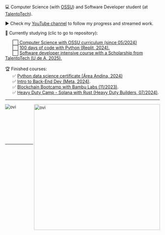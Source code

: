 💻 Computer Science (with <a href="https://github.com/ossu/computer-science">OSSU</a>) and Software Developer student (at <a href="https://talentotech2.com.co/">TalentoTech<a/>).<br>

▶️ Check my <a href="https://www.youtube.com/@JonathanCardonaRojas/playlists"> YouTube channel</a> to follow my progress and streamed work.<br>
 
👀 Currently studying (clic to go to repository):<br>
  <!--
  I screenrecord my sessions and upload them to PeerTube and Youtube. Check my progress in the courses on which I'm enrolled here:
  &nbsp;&nbsp;&nbsp;&nbsp;&nbsp;&nbsp;⬜ Foundational C# with Microsoft <a href="https://www.freecodecamp.org/learn/foundational-c-sharp-with-microsoft/">through FreeCodeCamp.</a>
  <br>
  &nbsp;&nbsp;&nbsp;&nbsp;&nbsp;&nbsp;⬜ Full Stack Development with <a href="https://www.theodinproject.com/about">The Odin Project</a>.
  --!>
  &nbsp;&nbsp;&nbsp;&nbsp;&nbsp;&nbsp;⬜<a href="https://github.com/dev-jcr/computer-science/blob/master/README.md#introduction-to-programming"> Computer Science with OSSU curriculum (since 05/2024)</a><br>
  &nbsp;&nbsp;&nbsp;&nbsp;&nbsp;&nbsp;⬜ <a href="https://replit.com/learn/100-days-of-python">100 days of code with Python (Replit, 2024).</a><br>
    &nbsp;&nbsp;&nbsp;&nbsp;&nbsp;&nbsp;⬜ <a href="https://github.com/dev-jcr/talentotech/">Software developer intensive course with a Scholarship from TalentoTech (U de A, 2025).</a>

  <br>
  <!--
  Next ones:
  &nbsp;&nbsp;&nbsp;&nbsp;&nbsp;&nbsp;⬜ Machine Learning with Python from <a href="https://www.freecodecamp.org/learn/machine-learning-with-python/">FreeCodeCamp</a>.
  <br>
  &nbsp;&nbsp;&nbsp;&nbsp;&nbsp;&nbsp;⬜ Blender with <a href="https://www.youtube.com/watch?v=nIoXOplUvAw">Blender Guru</a> (Current level: Donna).
  <br>
  &nbsp;&nbsp;&nbsp;&nbsp;&nbsp;&nbsp;⬜ InkScape with the <a href="https://inkscape.org/learn/tutorials/">oficial tutorial</a>.
  <br>
  --!>
  <br>
  🏆 Finished courses:<br>
    &nbsp;&nbsp;&nbsp;&nbsp;&nbsp;&nbsp;✅ <a href="https://github.com/dev-jcr/py-data-science-areandina "> Python data science certificate (Área Andina, 2024)</a>
    <br>
  &nbsp;&nbsp;&nbsp;&nbsp;&nbsp;&nbsp;✅ <a href="https://github.com/dev-jcr/back-end-certificate-meta"> Intro to Back-End Dev (Meta, 2024)</a>.
  <br>
  &nbsp;&nbsp;&nbsp;&nbsp;&nbsp;&nbsp;✅ <a href=https://bambulabs.io/>Blockchain Bootcamp with Bambu Labs (11/2023)</a>.
  <br>
  &nbsp;&nbsp;&nbsp;&nbsp;&nbsp;&nbsp;✅ <a href="https://github.com/dev-jcr/heavydutybuilders-bootcamp-solana-rust"> Heavy Duty Camp - Solana with Rust (Heavy Duty Builders, 07/2024)</a>.
  <br>
  <!--
  <k><a href="https://www.fsf.org/about/what-is-free-software">FOSS software</a> user and supporter.<br></k>
  --!>
 <hr>
<p><img align="left" src="https://github-readme-stats.vercel.app/api/top-langs?username=dev-jcr&show_icons=true&locale=en&layout=compact&theme=chartreuse-dark" alt="ovi" /></p>
<p>&nbsp;<img align="right" src="https://github-readme-stats.vercel.app/api?username=dev-jcr&show_icons=true&locale=en&theme=chartreuse-dark" alt="ovi" width="410" /></p>
<br><br><br><br><br>
<hr>
